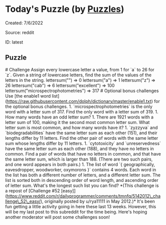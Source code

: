 # Today&#39;s Puzzle (by [Puzzles](https://github.com/michaelfromyeg/vscode-puzzles))

Created: 7&#x2F;6&#x2F;2022

Source: reddit

ID: latest

## Puzzle

\# Challenge Assign every lowercase letter a value, from 1 for \`a\` to 26 for \`z\`. Given a string of lowercase letters, find the sum of the values of the letters in the string. lettersum("") => 0 lettersum("a") => 1 lettersum("z") => 26 lettersum("cab") => 6 lettersum("excellent") => 100 lettersum("microspectrophotometries") => 317 # Optional bonus challenges Use \[the enable1 word list\](https://raw.githubusercontent.com/dolph/dictionary/master/enable1.txt) for the optional bonus challenges. 1. \`microspectrophotometries\` is the only word with a letter sum of 317. Find the only word with a letter sum of 319. 1. How many words have an odd letter sum? 1. There are 1921 words with a letter sum of 100, making it the second most common letter sum. What letter sum is most common, and how many words have it? 1. \`zyzzyva\` and \`biodegradabilities\` have the same letter sum as each other (151), and their lengths differ by 11 letters. Find the other pair of words with the same letter sum whose lengths differ by 11 letters. 1. \`cytotoxicity\` and \`unreservedness\` have the same letter sum as each other (188), and they have no letters in common. Find a pair of words that have no letters in common, and that have the same letter sum, which is larger than 188. (There are two such pairs, and one word appears in both pairs.) 1. The list of word \`{ geographically, eavesdropper, woodworker, oxymorons }\` contains 4 words. Each word in the list has both a different number of letters, and a different letter sum. The list is sorted both in descending order of word length, and ascending order of letter sum. What's the longest such list you can find? \*(This challenge is a repost of \[Challenge #52 \[easy\]\](https://www.reddit.com/r/dailyprogrammer/comments/tmnfq/5142012\_challenge\_52\_easy/), originally posted by u/rya11111 in May 2012.)\* It's been fun getting a little activity going in here these last 13 weeks. However, this will be my last post to this subreddit for the time being. Here's hoping another moderator will post some challenges soon!
